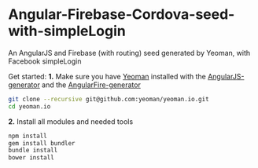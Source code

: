 Angular-Firebase-Cordova-seed-with-simpleLogin
==============================================

An AngularJS and Firebase (with routing) seed generated by Yeoman, with Facebook simpleLogin 

Get started:
**1\.** Make sure you have [Yeoman](http://yeoman.io/) installed with the [AngularJS-generator](https://github.com/yeoman/generator-angular) and the [AngularFire-generator](https://github.com/yeoman/generator-angular)

```bash
git clone --recursive git@github.com:yeoman/yeoman.io.git
cd yeoman.io
```

**2\.** Install all modules and needed tools

```bash
npm install
gem install bundler
bundle install
bower install
```
